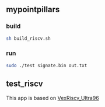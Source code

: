 ## mypointpillars

### build
```sh
sh build_riscv.sh
```
### run
```sh
sudo ./test signate.bin out.txt
```

## test_riscv
This app is based on [VexRiscv_Ultra96](https://github.com/lp6m/VexRiscv_Ultra96/tree/dev/vitis_standalone)